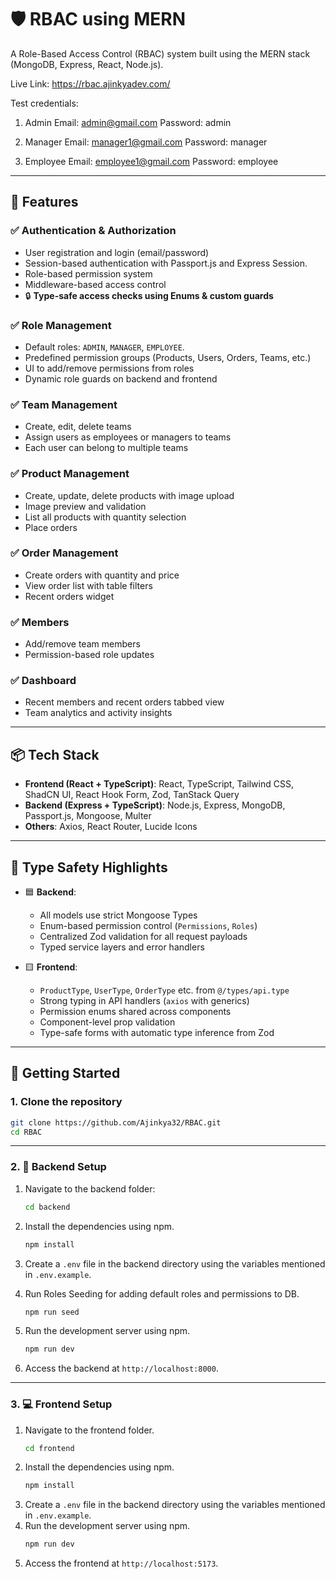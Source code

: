 # 🛡️ RBAC using MERN

A Role-Based Access Control (RBAC) system built using the MERN stack (MongoDB, Express, React, Node.js).

Live Link: https://rbac.ajinkyadev.com/

Test credentials:
1. Admin
Email: admin@gmail.com
Password: admin

2. Manager
Email: manager1@gmail.com
Password: manager

3. Employee
Email: employee1@gmail.com
Password: employee

---

## 🔧 Features

### ✅ Authentication & Authorization

- User registration and login (email/password)
- Session-based authentication with Passport.js and Express Session.
- Role-based permission system
- Middleware-based access control
- 🔒 **Type-safe access checks using Enums & custom guards**

### ✅ Role Management

- Default roles: `ADMIN`, `MANAGER`, `EMPLOYEE`.
- Predefined permission groups (Products, Users, Orders, Teams, etc.)
- UI to add/remove permissions from roles
- Dynamic role guards on backend and frontend

### ✅ Team Management

- Create, edit, delete teams
- Assign users as employees or managers to teams
- Each user can belong to multiple teams

### ✅ Product Management

- Create, update, delete products with image upload
- Image preview and validation
- List all products with quantity selection
- Place orders

### ✅ Order Management

- Create orders with quantity and price
- View order list with table filters
- Recent orders widget

### ✅ Members

- Add/remove team members
- Permission-based role updates

### ✅ Dashboard

- Recent members and recent orders tabbed view
- Team analytics and activity insights

---

## 📦 Tech Stack

- **Frontend (React + TypeScript)**: React, TypeScript, Tailwind CSS, ShadCN UI, React Hook Form, Zod, TanStack Query
- **Backend (Express + TypeScript)**: Node.js, Express, MongoDB, Passport.js, Mongoose, Multer
- **Others**: Axios, React Router, Lucide Icons

---

## 🧠 Type Safety Highlights

- 🟦 **Backend**:

  - All models use strict Mongoose Types
  - Enum-based permission control (`Permissions`, `Roles`)
  - Centralized Zod validation for all request payloads
  - Typed service layers and error handlers

- 🟨 **Frontend**:
  - `ProductType`, `UserType`, `OrderType` etc. from `@/types/api.type`
  - Strong typing in API handlers (`axios` with generics)
  - Permission enums shared across components
  - Component-level prop validation
  - Type-safe forms with automatic type inference from Zod

---

## 🚀 Getting Started

### 1. Clone the repository

```bash
git clone https://github.com/Ajinkya32/RBAC.git
cd RBAC
```

---

### 2. 📁 Backend Setup

1. Navigate to the backend folder:

   ```bash
   cd backend
   ```

2. Install the dependencies using npm.
   ```bash
   npm install
   ```
3. Create a `.env` file in the backend directory using the variables mentioned in `.env.example`.
4. Run Roles Seeding for adding default roles and permissions to DB.
   ```bash
   npm run seed
   ```
5. Run the development server using npm.
   ```bash
   npm run dev
   ```
6. Access the backend at `http://localhost:8000`.

---

### 3. 💻 Frontend Setup

1. Navigate to the frontend folder.
   ```bash
   cd frontend
   ```
2. Install the dependencies using npm.
   ```bash
   npm install
   ```
3. Create a `.env` file in the backend directory using the variables mentioned in `.env.example`.
4. Run the development server using npm.
   ```bash
   npm run dev
   ```
5. Access the frontend at `http://localhost:5173`.

